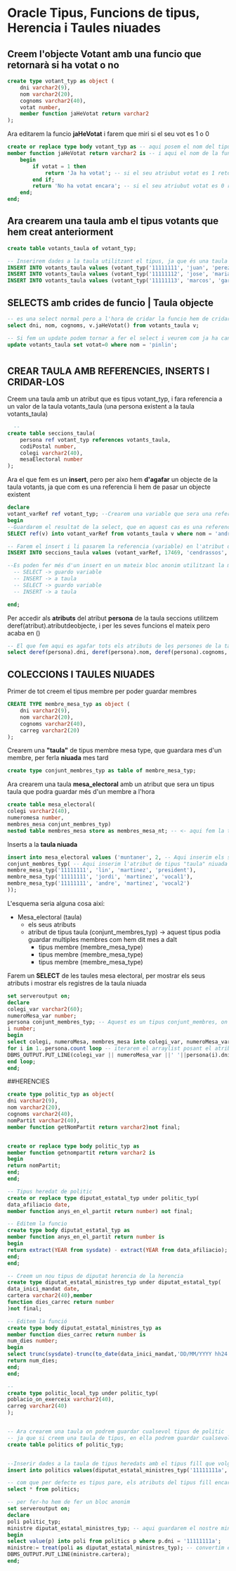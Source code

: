 # Oracle Tipus, Funcions de tipus, Herencia i Taules niuades
  
## Creem l'objecte **Votant** amb una funcio que retornarà si ha votat o no
  
```sql
create type votant_typ as object (
    dni varchar2(9),
    nom varchar2(20),
    cognoms varchar2(40),
    votat number,
    member function jaHeVotat return varchar2
);
```

Ara editarem la funcio **jaHeVotat** i farem que miri si el seu vot es 1 o 0

```sql
create or replace type body votant_typ as -- aqui posem el nom del tipus.
member function jaHeVotat return varchar2 is -- i aqui el nom de la funcio.
    begin
        if votat = 1 then
            return 'Ja ha votat'; -- si el seu atriubut votat es 1 retornara que ha votat.
        end if;
        return 'No ha votat encara'; -- si el seu atriubut votat es 0 retornara que no ha votat.
    end;
end;
```
  
  
  
## Ara crearem una taula amb el tipus **votants** que hem creat anteriorment

```sql
create table votants_taula of votant_typ;

-- Inserirem dades a la taula utilitzant el tipus, ja que és una taula de tipus objecte
INSERT INTO votants_taula values (votant_typ('11111111', 'juan', 'perez', 0));
INSERT INTO votants_taula values (votant_typ('11111112', 'jose', 'maria', 1));
INSERT INTO votants_taula values (votant_typ('11111113', 'marcos', 'garcia', 1));
```
  
  

## SELECTS amb crides de funcio | **Taula objecte**

```sql
-- es una select normal pero a l'hora de cridar la funcio hem de cridar a l'atribut amb el "diminutiu" de la taula "votants_taula v".
select dni, nom, cognoms, v.jaHeVotat() from votants_taula v;

-- Si fem un update podem tornar a fer el select i veurem com ja ha canviat el seu vot
update votants_taula set votat=0 where nom = 'pinlin';
```
# 
  

## CREAR TAULA AMB **REFERENCIES**,  **INSERTS** I **CRIDAR-LOS**
  
Creem una taula amb un atribut que es tipus votant_typ, i fara referencia a un valor de la taula votants_taula 
(una persona existent a la taula votants_taula)
  
```sql
  -- 
create table seccions_taula(
    persona ref votant_typ references votants_taula,
    codiPostal number,
    colegi varchar2(40),
    mesaElectoral number
);
```

Ara el que fem es un **insert**, pero per aixo hem **d'agafar** un objecte de la taula votants, ja que com es una referencia
li hem de pasar un objecte existent

```sql
declare
votant_varRef ref votant_typ; --Crearem una variable que sera una referencia del tipus votant_typ
begin
--Guardarem el resultat de la select, que en aquest cas es una referencia "ref(v)" a la variable que hem creat
SELECT ref(v) into votant_varRef from votants_taula v where nom = 'andre';

-- Farem el insert i li pasarem la referencia (variable) en l'atribut de la taula que era una referencia de la taula votants_taula
INSERT INTO seccions_taula values (votant_varRef, 17469, 'cendrassos', 1);

--Es poden fer més d'un insert en un mateix bloc anonim utilitzant la mateixa variable fent
  -- SELECT -> guardo variable
  -- INSERT -> a taula
  -- SELECT -> guardo variable
  -- INSERT -> a taula

end;
```

Per accedir als **atributs** del atribut **persona** de la taula seccions utilitzem deref(atribut).atributdeobjecte, i per les seves funcions el mateix pero acaba en ()

```sql
-- El que fem aqui es agafar tots els atributs de les persones de la taula seccions_taula i mirar si han votat o no amb la seva funcio
select deref(persona).dni, deref(persona).nom, deref(persona).cognoms, deref(persona).jaHeVotat() from seccions_taula;
```
  
  

## COLECCIONS I TAULES NIUADES
  
Primer de tot creem el tipus membre per poder guardar membres
  
```sql
CREATE TYPE membre_mesa_typ as object (
    dni varchar2(9),
    nom varchar2(20),
    cognoms varchar2(40),
    carreg varchar2(20)
);
```
  
Crearem una **"taula"** de tipus membre mesa type, que guardara mes d'un membre, per ferla **niuada** mes tard
```sql
create type conjunt_membres_typ as table of membre_mesa_typ;
```
  
Ara crearem una taula **mesa_electoral** amb un atribut que sera un tipus taula que podra guardar més d'un membre a l'hora  
```sql
create table mesa_electoral(
colegi varchar2(40),
numeromesa number,
membres_mesa conjunt_membres_typ)
nested table membres_mesa store as membres_mesa_nt; -- <- aqui fem la taula niuada amb el nom de l'atribut, i el segon nom es el mateix mes _nt que es per oracle temes de memoria (no s'utilitza)
```
  
Inserts a la **taula niuada**
  
```sql  
insert into mesa_electoral values ('muntaner', 2, -- Aqui inserim els seus atributs
conjunt_membres_typ( -- Aqui inserim l'atribut de tipus "taula" niuada i a dins posarem els tipus membres que son tipus membres
membre_mesa_typ('11111111', 'lin', 'martinez', 'president'),
membre_mesa_typ('11111111', 'jordi', 'martinez', 'vocal1'),
membre_mesa_typ('11111111', 'andre', 'martinez', 'vocal2')
));
```

L'esquema seria alguna cosa així:
  
  * Mesa_electoral (taula)
    * els seus atributs
    * atribut de tipus taula (conjunt_membres_typ) -> aquest tipus podia guardar multiples membres com hem dit mes a dalt
      * tipus membre (membre_mesa_type)
      * tipus membre (membre_mesa_type)      
      * tipus membre (membre_mesa_type)      

       
Farem un **SELECT** de les taules mesa electoral, per mostrar els seus atributs i mostrar els registres de la taula niuada

```sql
set serveroutput on;
declare
colegi_var varchar2(60);
numeroMesa_var number;
persona conjunt_membres_typ; -- Aquest es un tipus conjunt_membres, on podrem guardar tots els registres per després iterar-los (com un arraylist)
i number;
begin
select colegi, numeroMesa, membres_mesa into colegi_var, numeroMesa_var, persona from mesa_electoral where numeroMesa = 2; -- agafem els atributs de la taula mesa i els seus membres guardant-los a una variable de tipus taula que ara utilitzarem com a array
for i in 1..persona.count loop -- iterarem el arraylist posant el atribut (i) que cada cop agafara un element diferent de la llista i mostrarem les seves dades.
DBMS_OUTPUT.PUT_LINE(colegi_var || numeroMesa_var ||' '||persona(i).dni||' '|| persona(i).nom||' '|| persona(i).carreg);
end loop;
end;       
```

##HERENCIES
```sql
create type politic_typ as object(
dni varchar2(9),
nom varchar2(20),
cognoms varchar2(40),
nomPartit varchar2(40),
member function getNomPartit return varchar2)not final;


create or replace type body politic_typ as
member function getnompartit return varchar2 is
begin
return nomPartit;
end;
end;

-- Tipus heredat de politic
create or replace type diputat_estatal_typ under politic_typ(
data_afiliacio date,
member function anys_en_el_partit return number) not final;

-- Editem la funcio
create type body diputat_estatal_typ as
member function anys_en_el_partit return number is
begin
return extract(YEAR from sysdate) - extract(YEAR from data_afiliacio);
end;
end;

-- Creem un nou tipus de diputat herencia de la herencia
create type diputat_estatal_ministres_typ under diputat_estatal_typ(
data_inici_mandat date,
cartera varchar2(40),member
function dies_carrec return number
)not final;

-- Editem la funció
create type body diputat_estatal_ministres_typ as
member function dies_carrec return number is
num_dies number;
begin
select trunc(sysdate)-trunc(to_date(data_inici_mandat,'DD/MM/YYYY hh24:mi:ss')) into num_dies from dual;
return num_dies;
end;
end;

--
create type politic_local_typ under politic_typ(
poblacio_on_exerceix varchar2(40),
carreg varchar2(40)
);


-- Ara crearem una taula on podrem guardar cualsevol tipus de politic
-- ja que si creem una taula de tipus, en ella podrem guardar cualsevol tipus de tipus fill
create table politics of politic_typ; 


--Inserir dades a la taula de tipus heredats amb el tipus fill que volguem ja que al ser de tipus pare podem guardar el tipus fill que volem
insert into politics values(diputat_estatal_ministres_typ('11111111a','pedro', 'sanchez', 'PSOE', '01/02/2002', '01/02/2005', 'chorizo'));

-- com que per defecte es tipus pare, els atributs del tipus fill encara no surten
select * from politics;

-- per fer-ho hem de fer un bloc anonim
set serveroutput on;
declare
poli politic_typ;
ministre diputat_estatal_ministres_typ; -- aqui guardarem el nostre ministre, que encara es de tipus pare i el pasarem a tipus fill
begin
select value(p) into poli from politics p where p.dni = '11111111a';
ministre:= treat(poli as diputat_estatal_ministres_typ); -- convertim el tipus de politic a ministre que es el fill
DBMS_OUTPUT.PUT_LINE(ministre.cartera);
end;
```